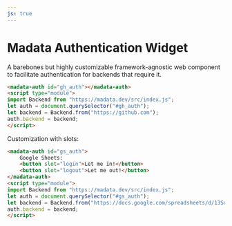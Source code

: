 ```yaml
---
js: true
---
```

# Madata Authentication Widget

A barebones but highly customizable framework-agnostic web component to facilitate authentication for backends that require it.

```html
<madata-auth id="gh_auth"></madata-auth>
<script type="module">
import Backend from "https://madata.dev/src/index.js";
let auth = document.querySelector("#gh_auth");
let backend = Backend.from("https://github.com");
auth.backend = backend;
</script>
```

Customization with slots:

```html
<madata-auth id="gs_auth">
	Google Sheets:
	<button slot="login">Let me in!</button>
	<button slot="logout">Let me out!</button>
</madata-auth>
<script type="module">
import Backend from "https://madata.dev/src/index.js";
let auth = document.querySelector("#gs_auth");
let backend = Backend.from("https://docs.google.com/spreadsheets/d/13SdiaC9YQ8PwrMNvtd8n8qRhh90aOq96hr4jUgt0Efg/edit#gid=0");
auth.backend = backend;
</script>
```